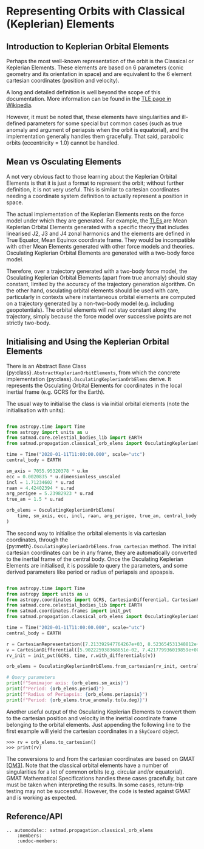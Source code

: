 # Representing Orbits with Classical (Keplerian) Elements


## Introduction to Keplerian Orbital Elements

Perhaps the most well-known representation of the orbit is the Classical or Keplerian Elements. These elements are based on 6 parameters (conic geometry and its orientation in space) and are equivalent to the 6 element cartesian coordinates (position and velocity).

A long and detailed definition is well beyond the scope of this documentation. More information can be found in the [TLE page in Wikipedia](https://en.wikipedia.org/wiki/Orbital_elements).

However, it must be noted that, these elements have singularities and ill-defined parameters for some special but common cases (such as true anomaly and argument of periapsis when the orbit is equatorial), and the implementation generally handles them gracefully. That said, parabolic orbits (eccentricity = 1.0) cannot be handled.

## Mean vs Osculating Elements

A not very obvious fact to those learning about the Keplerian Orbital Elements is that it is just a format to represent the orbit; without further definition, it is not very useful. This is similar to cartesian coordinates needing a coordinate system definition to actually represent a position in space.

The actual implementation of the Keplerian Elements rests on the force model under which they are generated. For example, the [TLEs ](tle.md) are Mean Keplerian Orbital Elements generated with a specific theory that includes linearised J2, J3 and J4 zonal harmonics and the elements are defined in True Equator, Mean Equinox coordinate frame. They would be incompatible with other Mean Elements generated with other force models and theories. Osculating Keplerian Orbital Elements are generated with a two-body force model.

Therefore, over a trajectory generated with a two-body force model, the Osculating Keplerian Orbital Elements (apart from true anomaly) should stay constant, limited by the accuracy of the trajectory generation algorithm. On the other hand, osculating orbital elements should be used with care, particularly in contexts where instantaneous orbital elements are computed on a trajectory generated by a non-two-body model (e.g. including geopotentials). The orbital elements will *not* stay constant along the trajectory, simply because the force model over successive points are not strictly two-body.


## Initialising and Using the Keplerian Orbital Elements

There is an Abstract Base Class {py:class}`.AbstractKeplerianOrbitElements`, from which the concrete implementation {py:class}`.OsculatingKeplerianOrbElems` derive. It represents the Osculating Orbital Elements for coordinates in the local inertial frame (e.g. GCRS for the Earth).

The usual way to initialise the class is via initial orbital elements (note the initialisation with units):

```python

from astropy.time import Time
from astropy import units as u
from satmad.core.celestial_bodies_lib import EARTH
from satmad.propagation.classical_orb_elems import OsculatingKeplerianOrbElems

time = Time("2020-01-11T11:00:00.000", scale="utc")
central_body = EARTH

sm_axis = 7055.95320378 * u.km
ecc = 0.0020835 * u.dimensionless_unscaled
incl = 1.71234602 * u.rad
raan = 4.42402394 * u.rad
arg_perigee = 5.23982923 * u.rad
true_an = 1.5 * u.rad

orb_elems = OsculatingKeplerianOrbElems(
    time, sm_axis, ecc, incl, raan, arg_perigee, true_an, central_body
)
```

The second way to initialise the orbital elements is via cartesian coordinates, through the {py:meth}`.OsculatingKeplerianOrbElems.from_cartesian` method. The initial cartesian coordinates can be in any frame, they are automatically converted to the inertial frame of the central body. Once the Osculating Keplerian Elements are initialised, it is possible to query the parameters, and some derived parameters like period or radius of periapsis and apoapsis.

```python

from astropy.time import Time
from astropy import units as u
from astropy.coordinates import GCRS, CartesianDifferential, CartesianRepresentation
from satmad.core.celestial_bodies_lib import EARTH
from satmad.coordinates.frames import init_pvt
from satmad.propagation.classical_orb_elems import OsculatingKeplerianOrbElems

time = Time("2020-01-11T11:00:00.000", scale="utc")
central_body = EARTH

r = CartesianRepresentation([7.213392947764267e+03, 8.523654531348812e+01, 2.783146976770290e-16], unit=u.km)
v = CartesianDifferential([5.902225938368851e-02, 7.421779936019859e+00, 1.595360086373873e-18], unit=u.km / u.s)
rv_init = init_pvt(GCRS, time, r.with_differentials(v))

orb_elems = OsculatingKeplerianOrbElems.from_cartesian(rv_init, central_body)

# Query parameters
print(f"Semimajor axis: {orb_elems.sm_axis}")
print(f"Period: {orb_elems.period}")
print(f"Radius of Periapsis: {orb_elems.periapsis}")
print(f"Period: {orb_elems.true_anomaly.to(u.deg)}")
```

Another useful output of the Osculating Keplerian Elements to convert them to the cartesian position and velocity in the inertial coordinate frame belonging to the orbital elements. Just appending the following line to the first example will yield the cartesian coordinates in a `SkyCoord` object.

    >>> rv = orb_elems.to_cartesian()
    >>> print(rv)

The conversions to and from the cartesian coordinates are based on GMAT [[OM3]](../references.md#orbital-mechanics). Note that the classical orbital elements have a number of singularities for a lot of common orbits (e.g. circular and/or equatorial). GMAT Mathematical Specifications handles these cases gracefully, but care must be taken when interpreting the results. In some cases, return-trip testing may not be successful. However, the code is tested against GMAT and is working as expected.

## Reference/API

```{eval-rst}
.. automodule:: satmad.propagation.classical_orb_elems
    :members:
    :undoc-members:
```